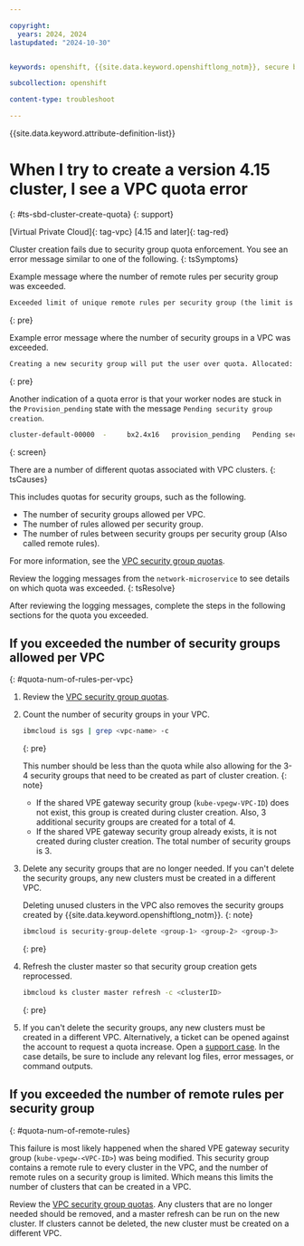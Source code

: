 ```yaml
---

copyright: 
  years: 2024, 2024
lastupdated: "2024-10-30"


keywords: openshift, {{site.data.keyword.openshiftlong_notm}}, secure by default, {{site.data.keyword.openshiftlong_notm}}, outbound traffic protection, cluster create, quotas, limitations, rules, security groups

subcollection: openshift

content-type: troubleshoot

---
```


{{site.data.keyword.attribute-definition-list}}


# When I try to create a version 4.15 cluster, I see a VPC quota error
{: #ts-sbd-cluster-create-quota}
{: support}

[Virtual Private Cloud]{: tag-vpc}
[4.15 and later]{: tag-red}


Cluster creation fails due to security group quota enforcement. You see an error message similar to one of the following.
{: tsSymptoms}


Example message where the number of remote rules per security group was exceeded.

```txt
Exceeded limit of unique remote rules per security group (the limit is 15 unique remote rules per security group).\n\nAdding a rule would exceed the limit of unique remote rules per security group. Consider creating another security group.","code":"ErrorSecurityGroupRuleOverQuota","wrapped":["over_quota: Exceeded limit of unique remote rules per security group (the limit is 15 unique remote rules per security group).\n\nAdding a rule would exceed the limit of unique remote rules per security group. Consider creating another security group. (400)","over_quota: Exceeded limit of unique remote rules per security group (the limit is 15 unique remote rules per security group).\n\nAdding a rule would exceed the limit of unique remote rules per security group. Consider creating another security group. - https://cloud.ibm.com/docs/vpc?topic=vpc-quotas","80ccf38c1b8e06cc9892762f80eaca0d"],"user_error":{"code":"P4050","description":"The '{{.Provider}}' infrastructure operation failed with the message: {{.Message}}","type":"BadRequest","terseDescription":"'{{.Provider}}' infrastructure exception: {{.Message}}","rc":400},"vars":{"Message":"Exceeded limit of unique remote rules per security group (the limit is 15 unique remote rules per security group).\n\nAdding a rule would exceed the limit of unique remote rules per security group. Consider creating another security group.","Provider":"vpc-gen2"}}}}
```
{: pre}

Example error message where the number of security groups in a VPC was exceeded.

```txt
Creating a new security group will put the user over quota. Allocated: 100, Requested: 1, Quota: 100","code":"ErrorSecurityGroupOverQuota","wrapped":["over_quota: Creating a new security group will put the user over quota. Allocated: 100, Requested: 1, Quota: 100 (400)","over_quota: Creating a new security group will put the user over quota. Allocated: 100, Requested: 1, Quota: 100 - https://cloud.ibm.com/docs/vpc?topic=vpc-quotas","e29df63c7eb284123750fab554863858"],"user_error":{"code":"P4050","description":"The '{{.Provider}}' infrastructure operation failed with the message: {{.Message}}","type":"BadRequest","terseDescription":"'{{.Provider}}' infrastructure exception: {{.Message}}","rc":400},"vars":{"Message":"Creating a new security group will put the user over quota. Allocated: 100, Requested: 1, Quota: 100","Provider":"vpc-gen2"}
```
{: pre}


Another indication of a quota error is that your worker nodes are stuck in the `Provision_pending` state with the message `Pending security group creation`.
```sh
cluster-default-00000  -     bx2.4x16   provision_pending   Pending security group creation   us-south-2   -
```
{: screen}


There are a number of different quotas associated with VPC clusters.
{: tsCauses}

This includes quotas for security groups, such as the following. 
- The number of security groups allowed per VPC.
- The number of rules allowed per security group.
- The number of rules between security groups per security group (Also called remote rules).

For more information, see the [VPC security group quotas](/docs/vpc?topic=vpc-quotas#security-group-quotas).

Review the logging messages from the `network-microservice` to see details on which quota was exceeded.
{: tsResolve}

After reviewing the logging messages, complete the steps in the following sections for the quota you exceeded.

## If you exceeded the number of security groups allowed per VPC
{: #quota-num-of-rules-per-vpc}

1. Review the [VPC security group quotas](/docs/vpc?topic=vpc-quotas#security-group-quotas).

1. Count the number of security groups in your VPC.
    ```sh
    ibmcloud is sgs | grep <vpc-name> -c
    ```
    {: pre}

    This number should be less than the quota while also allowing for the 3-4 security groups that need to be created as part of cluster creation.
    {: note}

    - If the shared VPE gateway security group (`kube-vpegw-VPC-ID`) does not exist, this group is created during cluster creation. Also, 3 additional security groups are created for a total of 4.
    - If the shared VPE gateway security group already exists, it is not created during cluster creation. The total number of security groups is 3.

1. Delete any security groups that are no longer needed. If you can't delete the security groups, any new clusters must be created in a different VPC.

    Deleting unused clusters in the VPC also removes the security groups created by {{site.data.keyword.openshiftlong_notm}}.
    {: note}

    ```sh
    ibmcloud is security-group-delete <group-1> <group-2> <group-3>
    ```
    {: pre}


1. Refresh the cluster master so that security group creation gets reprocessed.

    ```sh
    ibmcloud ks cluster master refresh -c <clusterID>
    ```
    {: pre}

1. If you can't delete the security groups, any new clusters must be created in a different VPC. Alternatively, a ticket can be opened against the account to request a quota increase. Open a [support case](/docs/account?topic=account-using-avatar). In the case details, be sure to include any relevant log files, error messages, or command outputs.


## If you exceeded the number of remote rules per security group
{: #quota-num-of-remote-rules}

This failure is most likely happened when the shared VPE gateway security group (`kube-vpegw-<VPC-ID>`) was being modified. This security group contains a remote rule to every cluster in the VPC, and the number of remote rules on a security group is limited. Which means this limits the number of clusters that can be created in a VPC.

Review the [VPC security group quotas](/docs/vpc?topic=vpc-quotas#security-group-quotas). Any clusters that are no longer needed should be removed, and a master refresh can be run on the new cluster.  If clusters cannot be deleted, the new cluster must be created on a different VPC.
